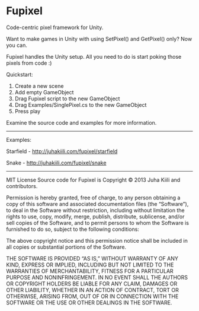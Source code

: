 Fupixel
=======

Code-centric pixel framework for Unity.

Want to make games in Unity with using SetPixel() and GetPixel() only? Now you can.

Fupixel handles the Unity setup. All you need to do is start poking those pixels from code :)

Quickstart:

1. Create a new scene
2. Add empty GameObject
3. Drag Fupixel script to the new GameObject
4. Drag Examples/SinglePixel.cs to the new GameObject
5. Press play

Examine the source code and examples for more information.

---

Examples:

Starfield - http://juhakiili.com/fupixel/starfield

Snake - http://juhakiili.com/fupixel/snake

---

MIT License
Source code for Fupixel is Copyright © 2013 Juha Kiili and contributors.

Permission is hereby granted, free of charge, to any person obtaining a copy of this software and associated documentation files (the “Software”), to deal in the Software without restriction, including without limitation the rights to use, copy, modify, merge, publish, distribute, sublicense, and/or sell copies of the Software, and to permit persons to whom the Software is furnished to do so, subject to the following conditions:

The above copyright notice and this permission notice shall be included in all copies or substantial portions of the Software.

THE SOFTWARE IS PROVIDED “AS IS,” WITHOUT WARRANTY OF ANY KIND, EXPRESS OR IMPLIED, INCLUDING BUT NOT LIMITED TO THE WARRANTIES OF MERCHANTABILITY, FITNESS FOR A PARTICULAR PURPOSE AND NONINFRINGEMENT. IN NO EVENT SHALL THE AUTHORS OR COPYRIGHT HOLDERS BE LIABLE FOR ANY CLAIM, DAMAGES OR OTHER LIABILITY, WHETHER IN AN ACTION OF CONTRACT, TORT OR OTHERWISE, ARISING FROM, OUT OF OR IN CONNECTION WITH THE SOFTWARE OR THE USE OR OTHER DEALINGS IN THE SOFTWARE.
